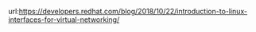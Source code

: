 url:https://developers.redhat.com/blog/2018/10/22/introduction-to-linux-interfaces-for-virtual-networking/